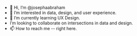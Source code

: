 - 👋 Hi, I’m @josephaabraham
- 👀 I’m interested in data, design, and user experience. 
- 🌱 I’m currently learning UX Design.
- I’m looking to collaborate on intersections in data and design. 
- 📫 How to reach me -- right here. 

<!---
josephaabraham/josephaabraham is a ✨ special ✨ repository because its `README.md` (this file) appears on your GitHub profile.
You can click the Preview link to take a look at your changes.
--->
